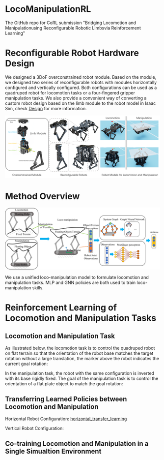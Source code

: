 # LocoManipulationRL
The GitHub repo for CoRL submission "Bridging Locomotion and Manipulationusing Reconfigurable Robotic Limbsvia Reinforcement Learning"

# Reconfigurable Robot Hardware Design
We designed a 3DoF overconstrained robot module. Based on the module, we designed two series of reconfigurable robots with modules horizontally configured and vertically configured. Both configurations can be used as a quadruped robot for locomotion tasks or a four-fingered gripper manipulation tasks. We also provide a convenient way of converting a custom robot design based on the limb module to the robot model in Isaac Sim, check [Design](Design/) for more information.

![robot_design_overview](assets/robot_model_overview.png)

# Method Overview

![method_overview](assets/method_overview.png)

We use a unified loco-manipulation model to formulate locomotion and manipulation tasks. MLP and GNN policies are both used to train loco-manipulation skills.

# Reinforcement Learning of Locomotion and Manipulation Tasks

## Locomotion and Manipulation Task

As illustrated below, the locomotion task is to control the quadruped robot on flat terrain so that the orientation of the robot base matches the target rotation without a large translation, the marker above the robot indicates the current goal rotation:

In the manipulation task, the robot with the same configuration is inverted with its base rigidly fixed. The goal of the manipulation task is to control the orientation of a flat plate object to match the goal rotation:

## Transferring Learned Policies between Locomotion and Manipulation

Horizontal Robot Configuration:
[horizontal_transfer_learning](assets/horizontal_transfer_learning_training_result.mp4)

Vertical Robot Configuration:


## Co-training Locomotion and Manipulation in a Single Simualtion Environment

